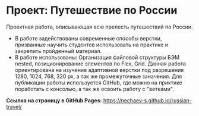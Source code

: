 
# Проект: Путешествие по России

Проектная работа, описывающая всю прелесть путешествий по России.
* В работе задействованы современные способы верстки, призванные научить студентов использовать на практике и закрепить пройденный материал.
* В работе использованы:
Организация файловой структуры БЭМ nested, позиционирование элементов по Flex, Grid. 
Данная работа ориентирована на изучение адаптивной верстки под разрешения 1280, 1024, 768, 320 px, а так же промежуточные заначения. 
Для публикации работы используется GitHub, где можно на приктике поработать с консолью, а так же освоить работу с "ветками".

**Ссылка на страницу в GitHub Pages:**
https://nechaev-s.github.io/russian-travel/